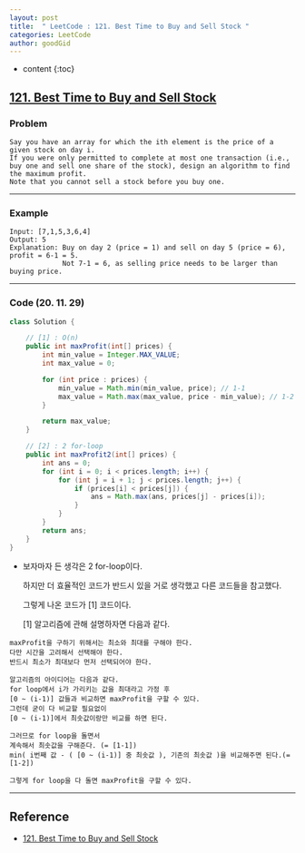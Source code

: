 ```yaml
---
layout: post
title:  " LeetCode : 121. Best Time to Buy and Sell Stock "
categories: LeetCode
author: goodGid
---
```

* content
{:toc}

## [121. Best Time to Buy and Sell Stock](https://leetcode.com/problems/best-time-to-buy-and-sell-stock/)

### Problem

```
Say you have an array for which the ith element is the price of a given stock on day i.
If you were only permitted to complete at most one transaction (i.e., buy one and sell one share of the stock), design an algorithm to find the maximum profit.
Note that you cannot sell a stock before you buy one.
```

---

### Example

```
Input: [7,1,5,3,6,4]
Output: 5
Explanation: Buy on day 2 (price = 1) and sell on day 5 (price = 6), profit = 6-1 = 5.
             Not 7-1 = 6, as selling price needs to be larger than buying price.
```



---

### Code (20. 11. 29)

``` java
class Solution {

    // [1] : O(n)
    public int maxProfit(int[] prices) {
        int min_value = Integer.MAX_VALUE;
        int max_value = 0;

        for (int price : prices) {
            min_value = Math.min(min_value, price); // 1-1
            max_value = Math.max(max_value, price - min_value); // 1-2
        }

        return max_value;
    }

    // [2] : 2 for-loop
    public int maxProfit2(int[] prices) {
        int ans = 0;
        for (int i = 0; i < prices.length; i++) {
            for (int j = i + 1; j < prices.length; j++) {
                if (prices[i] < prices[j]) {
                    ans = Math.max(ans, prices[j] - prices[i]);
                }
            }
        }
        return ans;
    }
}
```

* 보자마자 든 생각은 2 for-loop이다.

  하지만 더 효율적인 코드가 반드시 있을 거로 생각했고 다른 코드들을 참고했다.

  그렇게 나온 코드가 [1] 코드이다.

  [1] 알고리즘에 관해 설명하자면 다음과 같다.

```
maxProfit을 구하기 위해서는 최소와 최대를 구해야 한다.
다만 시간을 고려해서 선택해야 한다.
반드시 최소가 최대보다 먼저 선택되어야 한다.

알고리즘의 아이디어는 다음과 같다.
for loop에서 i가 가리키는 값을 최대라고 가정 후 
[0 ~ (i-1)] 값들과 비교하면 maxProfit을 구할 수 있다.
그런데 굳이 다 비교할 필요없이
[0 ~ (i-1)]에서 최솟값이랑만 비교를 하면 된다.

그러므로 for loop을 돌면서
계속해서 최솟값을 구해준다. (= [1-1])
min( i번째 값 - ( [0 ~ (i-1)] 중 최솟값 ), 기존의 최솟값 )을 비교해주면 된다.(= [1-2])

그렇게 for loop을 다 돌면 maxProfit을 구할 수 있다.
```

---

## Reference

* [121. Best Time to Buy and Sell Stock](https://leetcode.com/problems/best-time-to-buy-and-sell-stock/)